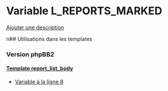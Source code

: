 # Variable L_REPORTS_MARKED
[Ajouter une description](https://fa-tvars.appspot.com/L_REPORTS_MARKED)

n## Utilisations dans les templates

### Version phpBB2

#### [Template report_list_body](subsilver/report_list_body.md)
* [Variable à la ligne 8](../subsilver/report_list_body.tpl#L8)